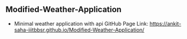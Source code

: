 ## Modified-Weather-Application
- Minimal weather application with api
GitHub Page Link: https://ankit-saha-iiitbbsr.github.io/Modified-Weather-Application/
